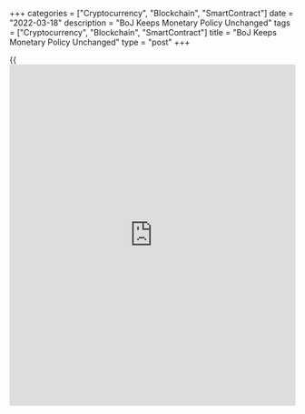 +++
categories = ["Cryptocurrency", "Blockchain", "SmartContract"]
date = "2022-03-18"
description = "BoJ Keeps Monetary Policy Unchanged"
tags = ["Cryptocurrency", "Blockchain", "SmartContract"]
title = "BoJ Keeps Monetary Policy Unchanged"
type = "post"
+++

{{<iframe id="large-banner" src="https://www.bounty.group/#slide=20.0" width="100%" height="600" scrolling="no" style="border: 0px solid rgb(216, 221, 230); border-radius: 3px;">}}

The Bank of Japan maintained its monetary [policy](https://www.fintechee.com/policy/) stimulus, as widely
expected, on Friday.

The [policy](https://www.fintechee.com/policy/) board, governed by Haruhiko Kuroda, on Tuesday, voted 8-1, to
hold the interest rate at -0.1 percent on current accounts that
financial institutions maintain at the central bank.

The bank will continue to purchase a necessary amount of Japanese
government bonds without setting an upper limit so that 10-year JGB
yields will remain at around zero percent.

The bank said in the wake of Russia's invasion of Ukraine, global
financial and capital [markets][1] have been volatile and prices of
commodities such as crude oil have risen significantly, and future
developments warrant attention.

For comments and feedback [contact](https://www.playgroundfx.com/contact/): editorial@rtt[news](https://www.letsplayfx.com/blog/forex-news-website/).com

[Economic News][2]

 **What parts of the world are seeing the best (and worst) economic
performances lately? Click[here][3] to check out our [Econ Scorecard][3]
and find out! See up-to-the-moment [ranking](https://www.playgroundfx.com/blog/crypto-exchange-ranking/)s for the best and worst
performers in [GDP][4], [unemployment rate][5], [inflation][6] and much
more.**

   1. www.rtt[news](https://www.letsplayfx.com/blog/forex-news-website/).com/Content/Markets.aspx
   2. www.rtt[news](https://www.letsplayfx.com/blog/forex-news-website/).com/Content/EconomicNews.aspx
   3. www.rtt[news](https://www.letsplayfx.com/blog/forex-news-website/).com/economic-scorecard/world-rank/retail-sales/highest-performance.aspx
   4. www.rtt[news](https://www.letsplayfx.com/blog/forex-news-website/).com/economic-scorecard/world-rank/GDP/highest-performance.aspx
   5. www.rtt[news](https://www.letsplayfx.com/blog/forex-news-website/).com/economic-scorecard/world-rank/unemployment-rate/lowest-performance.aspx
   6. www.rtt[news](https://www.letsplayfx.com/blog/forex-news-website/).com/economic-scorecard/world-rank/CPI/highest-performance.aspx